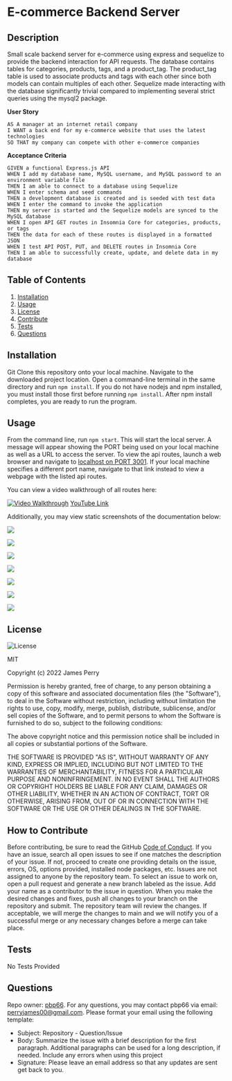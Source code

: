 # E-commerce Backend Server

## Description

Small scale backend server for e-commerce using express and sequelize to provide the backend interaction for API requests. The database contains tables for categories, products, tags, and a product_tag. The product_tag table is used to associate products and tags with each other since both models can contain multiples of each other. Sequelize made interacting with the database significantly trivial compared to implementing several strict queries using the mysql2 package.

**User Story**

```
AS A manager at an internet retail company
I WANT a back end for my e-commerce website that uses the latest technologies
SO THAT my company can compete with other e-commerce companies
```

**Acceptance Criteria**

```
GIVEN a functional Express.js API
WHEN I add my database name, MySQL username, and MySQL password to an environment variable file
THEN I am able to connect to a database using Sequelize
WHEN I enter schema and seed commands
THEN a development database is created and is seeded with test data
WHEN I enter the command to invoke the application
THEN my server is started and the Sequelize models are synced to the MySQL database
WHEN I open API GET routes in Insomnia Core for categories, products, or tags
THEN the data for each of these routes is displayed in a formatted JSON
WHEN I test API POST, PUT, and DELETE routes in Insomnia Core
THEN I am able to successfully create, update, and delete data in my database
```

## Table of Contents

1. [Installation](#installation)
2. [Usage](#usage)
3. [License](#license)
4. [Contribute](#contribute)
5. [Tests](#tests)
6. [Questions](#questions)

## Installation

Git Clone this repository onto your local machine. Navigate to the downloaded project location. Open a command-line terminal in the same directory and run `npm install`. If you do not have nodejs and npm installed, you must install those first before running `npm install`. After npm install completes, you are ready to run the program.

## Usage

From the command line, run `npm start`. This will start the local server. A message will appear showing the PORT being used on your local machine as well as a URL to access the server. To view the api routes, launch a web browser and navigate to [localhost on PORT 3001](https://localhost:3001). If your local machine specifies a different port name, navigate to that link instead to view a webpage with the listed api routes.

You can view a video walkthrough of all routes here:

[![Video Walkthrough](./assets/video/video-thumbnail.png)](https://drive.google.com/file/d/1YMV_WZX_1cLn2aTZBzNVkpZmeX-lzqhH/view)
[YouTube Link](https://youtu.be/mJedZefVuAs)

Additionally, you may view static screenshots of the documentation below:

![](./assets/readme/api-routes-documentation-demo-1.png)

![](./assets/readme/api-routes-documentation-demo-2.png)

![](./assets/readme/api-routes-documentation-demo-3.png)

![](./assets/readme/api-routes-documentation-demo-4.png)

![](./assets/readme/api-routes-documentation-demo-5.png)

![](./assets/readme/api-routes-documentation-demo-6.png)

![](./assets/readme/api-routes-documentation-demo-7.png)

## License

![License](https://img.shields.io/static/v1?label=license&message=MIT&color=brightgreen)

MIT

Copyright (c) 2022 James Perry

Permission is hereby granted, free of charge, to any person obtaining a copy of this software and associated documentation files (the "Software"), to deal in the Software without restriction, including without limitation the rights to use, copy, modify, merge, publish, distribute, sublicense, and/or sell copies of the Software, and to permit persons to whom the Software is furnished to do so, subject to the following conditions:

The above copyright notice and this permission notice shall be included in all copies or substantial portions of the Software.

THE SOFTWARE IS PROVIDED "AS IS", WITHOUT WARRANTY OF ANY KIND, EXPRESS OR IMPLIED, INCLUDING BUT NOT LIMITED TO THE WARRANTIES OF MERCHANTABILITY, FITNESS FOR A PARTICULAR PURPOSE AND NONINFRINGEMENT. IN NO EVENT SHALL THE AUTHORS OR COPYRIGHT HOLDERS BE LIABLE FOR ANY CLAIM, DAMAGES OR OTHER LIABILITY, WHETHER IN AN ACTION OF CONTRACT, TORT OR OTHERWISE, ARISING FROM, OUT OF OR IN CONNECTION WITH THE SOFTWARE OR THE USE OR OTHER DEALINGS IN THE SOFTWARE.

## How to Contribute

Before contributing, be sure to read the GitHub [Code of Conduct](https://github.com/github/docs/blob/main/CODE_OF_CONDUCT.md). If you have an issue, search all open issues to see if one matches the description of your issue. If not, proceed to create one providing details on the issue, errors, OS, options provided, installed node packages, etc. Issues are not assigned to anyone by the repository team. To select an issue to work on, open a pull request and generate a new branch labeled as the issue. Add your name as a contributor to the issue in question. When you make the desired changes and fixes, push all changes to your branch on the repository and submit. The repository team will review the changes. If acceptable, we will merge the changes to main and we will notify you of a successful merge or any necessary changes before a merge can take place.

## Tests

No Tests Provided

## Questions

Repo owner: [pbp66](https://github.com/pbp66).
For any questions, you may contact pbp66 via email: perryjames00@gmail.com. Please format your email using the following template:

-   Subject: Repository - Question/Issue
-   Body: Summarize the issue with a brief description for the first paragraph. Additional paragraphs can be used for a long description, if needed. Include any errors when using this project
-   Signature: Please leave an email address so that any updates are sent get back to you.
